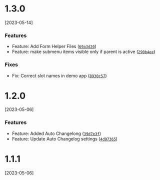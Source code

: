 # 1.3.0
[2023-05-14]

### Features

* Feature: Add Form Helper Files ([`69a3d20`](https://github.com/NathanBate/dashboard-menu-left/commit/69a3d20660e346b571dad0fa9cd4ac504cf8e6dc))
* Feature: make submenu items visible only if parent is active ([`290b4ee`](https://github.com/NathanBate/dashboard-menu-left/commit/290b4eefe301c440b00a25b2a763616d68c28a70))

### Fixes

* Fix: Correct slot names in demo app ([`8930c57`](https://github.com/NathanBate/dashboard-menu-left/commit/8930c57c1d89a5cef3b2f4f0ed9169e6309438bf))

# 1.2.0
[2023-05-06]

### Features

* Feature: Added Auto Changelong ([`39d7e3f`](https://github.com/NathanBate/dashboard-menu-left/commit/39d7e3f248c37f75eaa5491fa943af08c85f3b06))
* Feature: Update Auto Changelog settings ([`4d97365`](https://github.com/NathanBate/dashboard-menu-left/commit/4d97365948c0b3affc12114295e451aec29b5cfa))

# 1.1.1
[2023-05-06]
